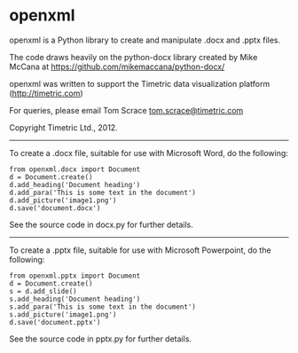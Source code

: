 # openxml

openxml is a Python library to create and manipulate .docx and .pptx files.

The code draws heavily on the python-docx library created by Mike McCana at https://github.com/mikemaccana/python-docx/

openxml was written to support the Timetric data visualization platform (http://timetric.com)

For queries, please email Tom Scrace <tom.scrace@timetric.com>

Copyright Timetric Ltd., 2012.

---

To create a .docx file, suitable for use with Microsoft Word, do the following:

    from openxml.docx import Document
    d = Document.create()
    d.add_heading('Document heading')
    d.add_para('This is some text in the document')
    d.add_picture('image1.png')
    d.save('document.docx')

See the source code in docx.py for further details.

---

To create a .pptx file, suitable for use with Microsoft Powerpoint, do the following:

    from openxml.pptx import Document
    d = Document.create()
    s = d.add_slide()
    s.add_heading('Document heading')
    s.add_para('This is some text in the document')
    s.add_picture('image1.png')
    d.save('document.pptx')

See the source code in pptx.py for further details.
